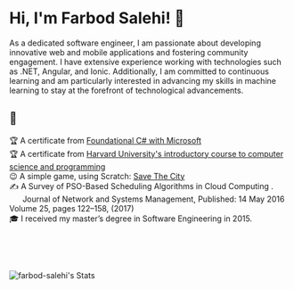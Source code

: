 # Hi, I'm Farbod Salehi! 👋

As a dedicated software engineer, I am passionate about developing innovative web and mobile applications and fostering community engagement. I have extensive experience working with technologies such as .NET, Angular, and Ionic. Additionally, I am committed to continuous learning and am particularly interested in advancing my skills in machine learning to stay at the forefront of technological advancements.

## 🚀 
🏆 A certificate from <a target="_blank" href="https://www.freecodecamp.org/certification/fccb7ba154e-2937-4520-862a-5055d627d207/foundational-c-sharp-with-microsoft"> Foundational C# with Microsoft  </a> <br />
🏆 A certificate from <a target="_blank" href="https://cs50.harvard.edu/certificates/6b19d30f-b5aa-4ead-bbdc-c2c6ce3d2caf"> Harvard University's introductory course to computer science and programming  </a> <br />
😉 A simple game, using Scratch: <a target="_blank" href="https://scratch.mit.edu/projects/1080780801"> Save The City </a> <br />
✍ <a target="_blank" style="text-decoration:none" href="https://link.springer.com/article/10.1007/s10922-016-9385-9"> A Survey of PSO-Based Scheduling Algorithms in Cloud Computing </a>. <br /> &nbsp; &nbsp; &nbsp;  Journal of Network and Systems Management, Published: 14 May 2016
Volume 25, pages 122–158, (2017) <br />
🎓 I received my master’s degree in Software Engineering in 2015. <br />
 

<br />

<br /> <br />
![farbod-salehi's Stats](https://github-readme-stats.vercel.app/api?username=farbod-salehi&theme=vue-dark&show_icons=true&hide_border=true&count_private=true)
<!--
## 🚀 About Me

- 🔭  I have got my master's in Software engineering in 2015.
- 📝 I write in-depth, long-form articles on my website [theenthusiast.dev](https://theenthusiast.dev), accumulating over 20k views within just 2 months.
- 🌐 Proud member of the [Hackernoon Blogging Fellowship](https://hackernoon.com/), contributing to the tech community.
- ✍️ Content Writer at [freeCodeCamp](https://www.freecodecamp.org/), gearing up to share valuable insights with the global coding community.

## My Articles
- [JavaScript Engine and Runtime Explained](https://www.freecodecamp.org/news/javascript-engine-and-runtime-explained/)


## Tech Stack
[![My Skills](https://skillicons.dev/icons?i=js,html,css,wasm)](https://skillicons.dev)

## 🌱 Currently Exploring

- 🚀 Learning Full Stack Web Development
  - Exploring the ins and outs of React and Redux for dynamic front-end experiences.
  - Navigating through the world of React Router for seamless page transitions.
  - Styling with Tailwind CSS to create modern and responsive user interfaces.
  - Building server-side applications with Django, a powerful Python web framework.
  - Diving into PostgreSQL for efficient and scalable database management.

 ## 🏆 Achievements

- 🌟 Completed Hacktoberfest 2023 - Contributed to open source projects and celebrated the spirit of collaboration.


## 📬 Get in Touch

- Connect with me on [Twitter](https://twitter.com/introvertedbot)
- Read more of my articles on [theenthusiast.dev](https://theenthusiast.dev)

Thanks for stopping by! Let's connect and explore the fascinating world of technology together. 🚀





Here are some ideas to get you started:

- 🔭 I’m currently working on ...
- 🌱 I’m currently learning ...
- 👯 I’m looking to collaborate on ...
- 🤔 I’m looking for help with ...
- 💬 Ask me about ...
- 📫 How to reach me: ...
- 😄 Pronouns: ...
- ⚡ Fun fact: ...
-->
